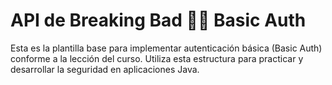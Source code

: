 # API de Breaking Bad 👨‍🔬 Basic Auth

Esta es la plantilla base para implementar autenticación básica (Basic Auth) conforme a la lección del curso. Utiliza esta estructura para practicar y desarrollar la seguridad en aplicaciones Java.
